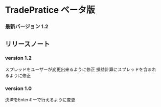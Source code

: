 # TradePratice ベータ版

### 最新バージョン 1.2

## リリースノート

### version 1.2
スプレッドをユーザーが変更出来るように修正
損益計算にスプレッドを含まれるように修正

### version 1.0
決済をEnterキーで行えるように変更
